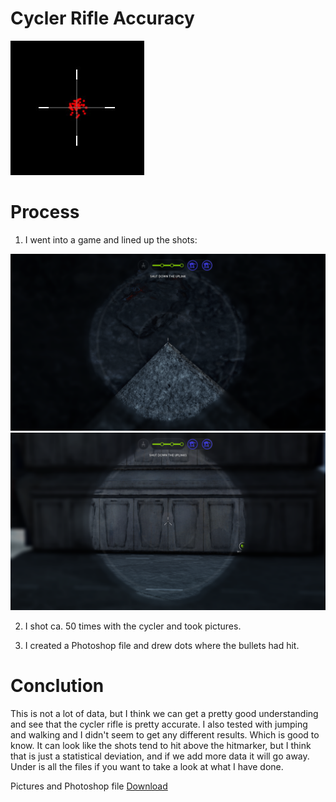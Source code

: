 # Cycler Rifle Accuracy

<img src="Pictures/Cycler_Accuracy.jpg" alt="Cycler Accuracy">

# Process
  1. I went into a game and lined up the shots: 
  <img src="Pictures/Pic1.jpg" alt="Pic1">
  <img src="Pictures/Pic2.jpg" alt="Pic2">
  
  2. I shot ca. 50 times with the cycler and took pictures.
  
  3. I created a Photoshop file and drew dots where the bullets had hit.
  
# Conclution
This is not a lot of data, but I think we can get a pretty good understanding and see that the cycler rifle is pretty accurate. I also tested with jumping and walking and I didn't seem to get any different results. Which is good to know. It can look like the shots tend to hit above the hitmarker, but I think that is just a statistical deviation, and if we add more data it will go away. Under is all the files if you want to take a look at what I have done. 


Pictures and Photoshop file [Download](https://github.com/Nikolai-Borbe/Cycler-Rifle-Accuracy/releases/tag/v1.0.1)
